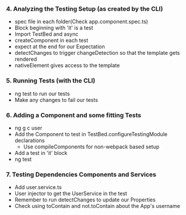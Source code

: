 ### 4. Analyzing the Testing Setup (as created by the CLI)

* spec file in each folder(Check app.component.spec.ts)
* Block beginning with 'it' is a test
* Import TestBed and async
* createComponent in each test
* expect at the end for our Expectation
* detectChanges to trigger changeDetection so that the template gets rendered
* nativeElement gives access to the template

### 5. Running Tests (with the CLI)

* ng test to run our tests
* Make any changes to fail our tests

### 6. Adding a Component and some fitting Tests

* ng g c user
* Add the Component to test in TestBed.configureTestingModule declarations
  * Use compileComponents for non-webpack based setup
* Add a test in 'it' block
* ng test

### 7. Testing Dependencies Components and Services

* Add user.service.ts
* User injector to get the UserService in the test
* Remember to run detectChanges to update our Properties
* Check using toContain and not.toContain about the App's username